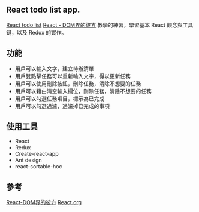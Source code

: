 ## React todo list app.
[React todo list](https://nervous-stonebraker-a48ab2.netlify.com/)
[React - DOM界的彼方](https://www.gitbook.com/book/eyesofkids/react-basic-zh-tw/details) 教學的練習，學習基本 React 觀念與工具鏈，以及 Redux 的實作。

## 功能
- 用戶可以輸入文字，建立待辦清單
- 用戶雙點擊任務可以重新輸入文字，得以更新任務
- 用戶可以使用刪除按鈕，刪除任務，清除不想要的任務
- 用戶可以藉由清空輸入欄位，刪除任務，清除不想要的任務
- 用戶可以勾選任務項目，標示為已完成
- 用戶可以勾選過濾，過濾掉已完成的事項

## 使用工具
- React
- Redux
- Create-react-app
- Ant design
- react-sortable-hoc

## 參考
[React-DOM界的彼方](https://www.gitbook.com/book/eyesofkids/react-basic-zh-tw/details)
[React.org](https://reactjs.org/docs/hello-world.html)
